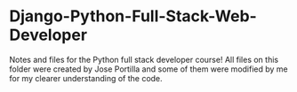 # Django-Python-Full-Stack-Web-Developer
Notes and files for the Python full stack developer course!
All files on this folder were created by Jose Portilla and some of them were modified by me for my clearer understanding of the code.

